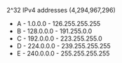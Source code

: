 2^32 IPv4 addresses (4,294,967,296)
- A - 1.0.0.0 - 126.255.255.255
- B - 128.0.0.0 - 191.255.0.0
- C - 192.0.0.0 - 223.255.255.0
- D - 224.0.0.0 - 239.255.255.255
- E - 240.0.0.0 - 255.255.255.255